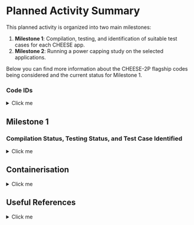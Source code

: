 # Planned Activity Summary

This planned activity is organized into two main milestones:

1. **Milestone 1**: Compilation, testing, and identification of suitable test cases for each CHEESE app.
2. **Milestone 2**: Running a power capping study on the selected applications.

Below you can find more information about the CHEESE-2P flagship codes being considered and the current status for Milestone 1.

### Code IDs

<details>
  <summary>Click me</summary>

| Code                                                         | Domain                                  | Description                                                                                                                                                                                                                                                                                | Version | Dependencies                                                                                   |
|--------------------------------------------------------------|-----------------------------------------|--------------------------------------------------------------------------------------------------------------------------------------------------------------------------------------------------------------------------------------------------------------------------------------------|---------|------------------------------------------------------------------------------------------------|
| [FALL3D](applications/fall3d/README.md)                     | Physical Volcanology                    | Simulates the transport and deposition of volcanic ash/tephra produced by explosive eruptions.                                                                                                                                                                                      | 9.0.1   | Fortran, (MPI), OpenACC (NVFortran), netCDF-Fortran with netCDF-4 support, (PnetCDF)                                                |
| [SPECFEM3D_Cartesian](https://github.com/SPECFEM/specfem3d)  | Computational Seismology                | Simulates acoustic (fluid), elastic (solid), coupled acoustic/elastic, poroelastic seismic wave propagation in any type of conforming mesh of hexahedra.                                                                                                                  | v4.1.1  | Fortran2003, (CUDA), (MPI), (CUBIT), (SCOTCH), (ADIOS), (HDF5)                                                         |
| [SPECFEM3D_GLOBE](https://github.com/SPECFEM/specfem3d_globe)| Computational Seismology                | Simulates global and regional (continental-scale) seismic wave propagation.                                                                                                                                                                                                | -       | Fortran, MPI                                                                                    |
| [XSHELLS](applications/xshells/README.md)                   | Magneto-Hydrodynamics (Earth’s Interior)| Simulates geophysical and astrophysical flows in rotating spherical shells, including magnetic field generation and evolution in magneto-hydrodynamic contexts.                                                                                                                     | -       | NVHPC, Vulkan FFT, MPI                                                                          |
| seissol                                                      | -                                       | -                                                                                                                                                                                                                                                                                          | -       | -                                                                                              |
| elmer-ice                                                    | -                                       | -                                                                                                                                                                                                                                                                                          | -       | -                                                                                              |
| exa-hype                                                     | -                                       | -                                                                                                                                                                                                                                                                                          | -       | -                                                                                              |

---

## Backup Codes

The following codes are to be considered if any of the main targeted codes does not come through

| Code                                                          | Domain                     | Description                                                                                                                                                              | Version | Dependencies |
|---------------------------------------------------------------|----------------------------|--------------------------------------------------------------------------------------------------------------------------------------------------------------------------|---------|--------------|
| [TANDEM](https://tandem.readthedocs.io/en/latest/)            | Computational Seismology  | A scalable discontinuous Galerkin code on unstructured curvilinear grids for linear elasticity problems and sequences of earthquakes and aseismic slip                  | -       | C++, Petsc   |



</details>

## Milestone 1

### Compilation Status, Testing Status, and Test Case Identified


<details>
  <summary>Click me</summary>

| Code                                                                    | leonardo-baremetal                                                         | leonardo-container | thea-baremetal | thea-container | Validation Test | Test Case Identified |
|-------------------------------------------------------------------------|-----------------------------------------------------------------------------|--------------------|----------------|----------------|-----------------|----------------------|
| [FALL3D](applications/fall3d/README.md)                                 | OK                                                                          | OK                 | OK             | OK             |       OK          | Waiting Data From Developers                   |
| [SPECFEM3D_Cartesian](https://github.com/SPECFEM/specfem3d)              | OK                                                                          | Not started        | Not started    | Not started    |      Not started            | Waiting Response From Developers                  | 
| [SPECFEM3D_GLOBE](https://github.com/SPECFEM/specfem3d_globe)            | OK                                                                          | Not started        | Not started    | Not started    |        Not started          | Waiting Response From Developers                   |
| [XSHELLS](applications/xshells/README.md)                              | OK                                                                          | Not started        | OK | Not started    |      Not started           | Waiting Response From Developers                  |
| [TANDEM](https://tandem.readthedocs.io/en/latest/)                      | Ok                                                                          | Not started        | Ok             | Not started    |         Not started        | Backup                   |



_Note: The table will be updated as we make progress. Once the applications are successfully compiled and tested, suitable test cases will be chosen and documented._

</details>


## Containerisation 


<details>
  <summary>Click me</summary>

- [NVIDIA HPC SDK](https://ngc.nvidia.com/catalog/containers/nvidia:nvhpc) containers are available on NGC. Two types of containers are provided, "devel" containers which contain the entire HPC SDK development environment, and "runtime" container which include only the components necessary to redistribute software built with the HPC SDK. Some care must will have to be taken in ensuring the UCX library has been configured with all communication mechanmism of interest, eg. `cuda_ipc`, `gdrcopy`. Alternatively one can install all the stack using the HPCCM building blocks, see for example [Generic recipe to build a OFED+UCX+MPI+CUDA container environment](https://github.com/NVIDIA/hpc-container-maker/blob/master/recipes/osu_benchmarks/common.py)
- [HPC CONTAINER MAKER DOCS](https://docs.nvidia.com/hpc-sdk//hpc-sdk-container/index.html)
- [NVIDIA HPC SDK CATALOG - NVIDIA GPU Cloud](https://catalog.ngc.nvidia.com/orgs/nvidia/containers/nvhpc/tags)

### UCX Configuration base devel image 

```shell
$ singularity pull nvhpc-devel-24.11.sif  docker://nvcr.io/nvidia/nvhpc:24.11-devel-cuda_multi-ubuntu22.04
$ singularity shell --nv --no-home -B"/leonardo/prod:/leonardo/prod" nvhpc-devel-24.11.sif 
Singularity> module load nvhpc-hpcx-cuda12
Singularity> ucx_info -v
# Library version: 1.17.0
# Library path: /opt/nvidia/hpc_sdk/Linux_x86_64/24.11/comm_libs/12.6/hpcx/hpcx-2.20/ucx/lib/libucs.so.0
# API headers version: 1.17.0
# Git branch '', revision 39c8f9b
# Configured with: --disable-logging --disable-debug --disable-assertions --disable-params-check --without-knem --with-xpmem=/hpc/local/oss/xpmem/v2.7.1 --without-java --enable-devel-headers --with-fuse3-static --with-cuda=/hpc/local/oss/cuda12.5.1/redhat8 --with-gdrcopy --prefix=/build-result/hpcx-v2.20-gcc-inbox-redhat8-cuda12-x86_64/ucx --with-bfd=/hpc/local/oss/binutils/2.37/redhat8
Singularity> ucx_info -d | grep Transport
#      Transport: self
#      Transport: tcp
#      Transport: tcp
#      Transport: tcp
#      Transport: sysv
#      Transport: posix
#      Transport: cuda_copy
#      Transport: cuda_ipc
#      Transport: gdr_copy
#      Transport: dc_mlx5
#      Transport: rc_verbs
#      Transport: rc_mlx5
#      Transport: ud_verbs
#      Transport: ud_mlx5
#      Transport: dc_mlx5
#      Transport: rc_verbs
#      Transport: rc_mlx5
#      Transport: ud_verbs
#      Transport: ud_mlx5
#      Transport: dc_mlx5
#      Transport: rc_verbs
#      Transport: rc_mlx5
#      Transport: ud_verbs
#      Transport: ud_mlx5
#      Transport: dc_mlx5
#      Transport: rc_verbs
#      Transport: rc_mlx5
#      Transport: ud_verbs
#      Transport: ud_mlx5
#      Transport: cma
```


### Apptainer (Thea) and Singularity (Leonardo)

_Note: Unlike Docker the user inside a Singularity container is the same as the user outside the container and the user's home directory, current directory, and `/tmp` are automatically mounted inside the container._


By default, Apptainer stores its cached images (layers) in your home directory under:

```shell
~/.apptainer/cache
```

Apptainer also has a configuration file (often found at `/etc/apptainer/apptainer.conf` for system-wide settings). If there is a cache directory specified there, it takes precedence.
You can inspect your current cache via `apptainer cache list`. To minimise build time it would ideal to have the apptainer cache directory shared amongst ourselves.

To minimize the container image size and adhere to the permissible redistribution of the HPC SDK, only the application itself and its runtime dependencies should be included in the container. Docker and Singularity both support multi-stage container builds. A multi-stage container specification typically consists of 2 parts:

1. A build stage based on a full development environmentand application source code, and
2. A distribution stage based on a smaller runtime environment that cherry picks content from the build stage such as the application binary and other build artifacts.

### Building 

See Thea user guide.

```shell
salloc -n 1 -N 1 -p gh -t 1:00:00
```

Make sure singularity pull operates entirely from `/local`  for performance reasons and capacity constrains

```shell
mkdir /local/tmp_singularity
mkdir /local/tmp_singularity_cache
export APPTAINER_TMPDIR=/local/tmp_singularity
export APPTAINER_CACHEDIR=/local/tmp_singularity_cache
```

**Example:**

```shell
singularity pull nvhpc-24.11-devel.sif docker://nvcr.io/nvidia/nvhpc:24.11-devel-cuda_multi-ubuntu22.04
singularity pull nvhpc-24.11-runtime.sif docker://nvcr.io/nvidia/nvhpc:24.11-runtime-cuda12.6-ubuntu22.04
```

```shell
export CONT_DIR=$SCRATCH
export CONT_NAME="<container_name>"
mkdir /local/$SLURM_JOBID
cp ${CONT_DIR}/${CONT_NAME} /local/$SLURM_JOBID/
```

_Accessing a SIF container is usually fast enough also when the file is locate on the  $SCRATCH 
filesystem. Copying it on  /local  (preferred) of  $SCRATCH_FAST  will improve the bootstrap time
marginally._

## Important considerations 

**Note** The dataset should be typically mounted from the host into the running container. Including datasets in the container image is bad practice and is not recommended. Datasets can be large and bloat the size of the container image and are often specific to a particular usage. https://docs.nvidia.com/hpc-sdk//hpc-sdk-container/index.html#multi-architecture-support

However, this raises an important question about reproducibility aspects. We are not developing a tutorial. In order to have our work fully reproducible we must also make available the data input (input files, mesh files and so on). We will have to consider whether actually embedding this input data in the image or alternatively make it available somewhere. In CINECA we do not have a registry for the images and thush we will probably have to resort to Docker Hub or Singularity Hub. For the data we also need to find a solution. Git lfs pointers to remote repositories like FALL3D does are out of the question as they are not under our direct control and we can not ensure they will still be there in the future

</details>

## Useful References

<details>
  <summary>Click me</summary>
  
  - **Specfem3d**
    - [SPECFEM3D won the Gordon Bell award for best performance at the SuperComputing 2003](https://dl.acm.org/doi/10.1145/1048935.1050155)
  - **Reproducibility with Containers**
    - [The Scientific Filesystem](https://doi.org/10.1093/gigascience/giy023)
  - **Power Capping**  
    - missing 
  - **GraceHopper**
    - [Understanding Data Movement in Tightly Coupled Heterogeneous Systems: A Case Study with the Grace Hopper Superchip](https://arxiv.org/pdf/2408.11556v2)
  - **Scientific Impact**
    - [In this video from the PASC18 conference in Basel, Alice-Agnes Gabriel presents: Unravelling Earthquake Dynamics through Extreme-Scale Multiphysics Simulations.](https://www.youtube.com/watch?v=nJlzFwYtau0&t=10s) 
  
</details>